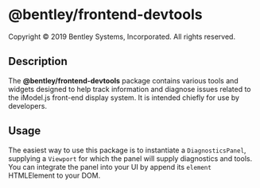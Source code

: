 # @bentley/frontend-devtools

Copyright © 2019 Bentley Systems, Incorporated. All rights reserved.

## Description

The __@bentley/frontend-devtools__ package contains various tools and widgets designed to help track information and diagnose issues related to the iModel.js front-end display system. It is intended chiefly for use by developers.

## Usage

The easiest way to use this package is to instantiate a `DiagnosticsPanel`, supplying a `Viewport` for which the panel will supply diagnostics and tools.
You can integrate the panel into your UI by append its `element` HTMLElement to your DOM.
